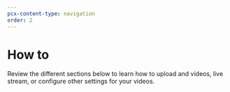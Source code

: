 ```yaml
---
pcx-content-type: navigation
order: 2
---
```


# How to

Review the different sections below to learn how to upload and videos, live stream, or configure other settings for your videos.

<DirectoryListing path="/how-to"/>
